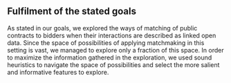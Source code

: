 ## Fulfilment of the stated goals

<!-- naplnění cílů práce -->

As stated in our goals, we explored the ways of matching of public contracts to bidders when their interactions are described as linked open data.
Since the space of possibilities of applying matchmaking in this setting is vast, we managed to explore only a fraction of this space.
In order to maximize the information gathered in the exploration, we used sound heuristics to navigate the space of possibilities and select the more salient and informative features to explore.
